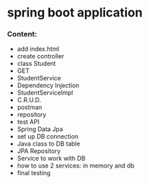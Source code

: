 # spring boot application

### Content:
  - add index.html
  - create controller
  - class Student
  - GET 
  - StudentService
  - Dependency Injection
  - StudentServiceImpl
  - C.R.U.D.
  - postman
  - repository
  - test API
  - Spring Data Jpa 
  - set up DB connection
  - Java class to DB table
  - JPA Repository
  - Service to work with DB
  - how to use 2 services: in memory and db
  - final testing
